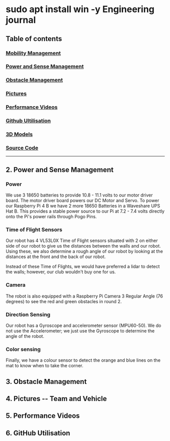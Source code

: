 # sudo apt install win -y Engineering journal
## Table of contents
### [Mobility Management](#1-mobility-management)
### [Power and Sense Management](#2-power-and-sense-management)
### [Obstacle Management](#3-obstacle-management)
### [Pictures](#4-pictures----team-and-vehicle)
### [Performance Videos](#5-performance-videos)
### [Github Ultilisation](#6-github-utilisation)
### [3D Models](/models)
### [Source Code](/src)

---
## 2. Power and Sense Management
### Power
We use 3 18650 batteries to provide 10.8 - 11.1 volts to our motor driver board. The motor driver board powers our DC Motor and Servo. To power our Raspberry Pi 4 B we have 2 more 18650 Batteries in a Waveshare UPS Hat B. This provides a stable power source to our Pi at 7.2 - 7.4 volts directly onto the Pi's power rails through Pogo Pins.

### Time of Flight Sensors
Our robot has 4 VL53L0X Time of Flight sensors situated with 2 on either side of our robot to give us the distances between the walls and our robot. Using these, we also determine a rough angle of our robot by looking at the distances at the front and the back of our robot.

Instead of these Time of Flights, we would have preferred a lidar to detect the walls; however, our club wouldn't buy one for us.

### Camera
The robot is also equipped with a Raspberry Pi Camera 3 Regular Angle (76 degrees) to see the red and green obstacles in round 2. 

### Direction Sensing
Our robot has a Gyroscope and accelerometer sensor (MPU60-50). We do not use the Accelerometer; we just use the Gyroscope to determine the angle of the robot. 

### Color sensing
Finally, we have a colour sensor to detect the orange and blue lines on the mat to know when to take the corner.

## 3. Obstacle Management


## 4. Pictures -- Team and Vehicle


## 5. Performance Videos


## 6. GitHub Utilisation
